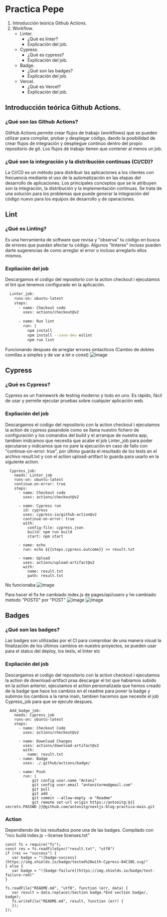 # Practica Pepe

1. Introducción teórica Github Actions.
2. Workflow.
   - Linter.
     - ¿Qué es linter?
     - Explicación del job.
   - Cypress.
     - ¿Qué es cypress?
     - Explicación del job.
   - Badge.
     - ¿Qué son las badges?
     - Explicación del job.
   - Vercel.
     - ¿Qué es Vercel?
     - Explicación del job.

## Introducción teórica Github Actions.
### ¿Qué son las Github Actions?
GitHub Actions permite crear flujos de trabajo (workflows) que se pueden utilizar para compilar, probar y desplegar código, dando la posibilidad de crear flujos de integración y despliegue continuo dentro del propio repositorio de git. Los flujos de trabajo tienen que contener al menos un job.

### ¿Qué son la integración y la distribución continuas (CI/CD)?
La CI/CD es un método para distribuir las aplicaciones a los clientes con frecuencia mediante el uso de la automatización en las etapas del desarrollo de aplicaciones. Los principales conceptos que se le atribuyen son la integración, la distribución y la implementación continuas. Se trata de una solución para los problemas que puede generar la integración del código nuevo para los equipos de desarrollo y de operaciones.

## Lint
### ¿Qué es Linting?
Es una herramienta de software que revisa y "observa" tu código en busca de errores que puedan afectar tu código. Algunos "linteres" incluso pueden darte sugerencias de como arreglar el error o incluso arreglarlo ellos mismos.

### Expliación del job
Descargamos el codigo del repositorio con la action checkout i ejecutamos el lint que tenemos configurado en la aplicación.

```bash
  Linter_job:
    runs-on: ubuntu-latest
    steps:
      - name: Checkout code
        uses: actions/checkout@v2

      - name: Run lint
        run: |
          npm install
          npm install --save-dev eslint
          npm run lint
```
Funcionando despues de arreglar errores sintacticos (Cambio de dobles comillas a simples y de var a let o const)
![image](https://user-images.githubusercontent.com/45063500/146681917-da69d71a-911f-444e-90d9-82f704c4baff.png)

## Cypress
### ¿Qué es Cypress?
Cypress es un framework de testing moderno y todo en uno. Es rápido, fácil de usar y permite ejecutar pruebas sobre cualquier aplicación web.

### Expliación del job
Descargamos el codigo del repositorio con la action checkout i ejecutamos la action de cypress pasandole como se llama nuestro fichero de configuración y los comandos del build y el arranque de nuestra app, tambien inidcamos que necesita que acabe el job Linter_job para poder ejecutarse y indicamos que no pare la ejecución en caso de fallo con "continue-on-error: true", por último guarda el resultado de los tests en el archivo result.txt y con el action upload-artifact lo guarda para usarlo en la siguiente action.

```
  Cypress_job:
    needs: Linter_job
    runs-on: ubuntu-latest
    continue-on-error: true
    steps:
      - name: Checkout code
        uses: actions/checkout@v2

      - name: Cypress run
        id: cypress
        uses: cypress-io/github-action@v2
        continue-on-error: true
        with:
          config-file: cypress.json
          build: npm run build
          start: npm start
 
      - name: echo
        run: echo ${{steps.cypress.outcome}} >> result.txt

      - name: Upload
        uses: actions/upload-artifact@v2
        with:
          name: result.txt
          path: result.txt
```
No funcionaba 
![image](https://user-images.githubusercontent.com/45063500/146682872-880efa33-4c3e-4d05-a036-3f10dd27f5f6.png)

Para hacer el fix he cambiado index.js de pages/api/users y he cambiado metodo "POST0" por "POST"
![image](https://user-images.githubusercontent.com/45063500/146682841-a0013819-0789-4dd5-9305-22878ccdbfea.png)
![image](https://user-images.githubusercontent.com/45063500/146684469-43433c3d-b9d4-401a-afb8-e4e01f6fe848.png)

## Badges
### ¿Qué son las badges?
Las badges son utilizadas por el CI para comprobar de una manera visual la finalización de los últimos cambios en nuestro proyectos, se pueden usar para el status del deploy, los tests, el linter etc

### Expliación del job
Descargamos el codigo del repositorio con la action checkout i ejecutamos la action de download-artifact praa descargar el txt que habiamos subido en la action anterior, ejecutamos el action personalizada que hemos creado de la badge que hace los cambios en el readme para poner la badge y subimos los cambios a la rama main, tambien hacemos que necesite el job Cypress_job para que se ejecute despues.

```
  Add_badge_job:
    needs: Cypress_job
    runs-on: ubuntu-latest
    steps:
      - name: Checkout Code
        uses: actions/checkout@v2
      
      - name: Download Changes
        uses: actions/download-artifact@v2
        with:
          name: result.txt
      - name: Badge  
        uses: ./.github/actions/badge/
      
      - name: Push
        run: | 
            git config user.name "Antoni"
            git config user.email "antonitormo@gmail.com"
            git pull
            git add .
            git commit --allow-empty -m "Readme" 
            git remote set-url origin https://antonitg:${{ secrets.PASSWD }}@github.com/antonitg/nextjs-blog-practica-main.git

```

### Action
Dependiendo de los resultados pone una de las badges.
Compilado con "ncc build index.js --license licenses.txt"

```
const fs = require("fs");
const res = fs.readFileSync("result.txt", "utf8")
if (res == "success") {
   var badge = "![badge-success](https://img.shields.io/badge/tested%20with-Cypress-04C38E.svg)"
} else {
   var badge = "![badge-failure](https://img.shields.io/badge/test-failure-red)"
}

fs.readFile("README.md", "utf8", function (err, data) {
   var result = data.replace(/Section badge.*End section badge/, badge);
   fs.writeFile("README.md", result, function (err) {
   });
});  
```

